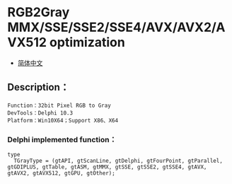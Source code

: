 # RGB2Gray MMX/SSE/SSE2/SSE4/AVX/AVX2/AVX512 optimization

- [简体中文](readmeCN.md)

## Description：
    Function：32bit Pixel RGB to Gray
    DevTools：Delphi 10.3
    Platform：Win10X64；Support X86、X64

### Delphi implemented function：
```
type
  TGrayType = (gtAPI, gtScanLine, gtDelphi, gtFourPoint, gtParallel, gtGDIPLUS, gtTable, gtASM, gtMMX, gtSSE, gtSSE2, gtSSE4, gtAVX, gtAVX2, gtAVX512, gtGPU, gtOther);
```
